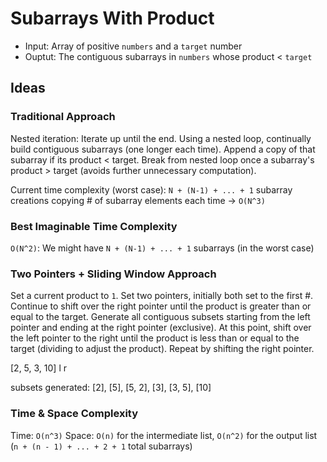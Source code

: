 # Subarrays With Product

- Input: Array of positive `numbers` and a `target` number
- Ouptut: The contiguous subarrays in `numbers` whose product < `target`

## Ideas

### Traditional Approach

Nested iteration: Iterate up until the end. Using a nested loop, continually build contiguous subarrays (one longer each time). Append a copy of that subarray if its product < target. Break from nested loop once a subarray's product > target (avoids further unnecessary computation).

Current time complexity (worst case): `N + (N-1) + ... + 1` subarray creations copying # of subarray elements each time -> `O(N^3)`

### Best Imaginable Time Complexity

`O(N^2)`: We might have `N + (N-1) + ... + 1` subarrays (in the worst case)

### Two Pointers + Sliding Window Approach

Set a current product to `1`. Set two pointers, initially both set to the first #. Continue to shift over the right pointer until the product is greater than or equal to the target. Generate all contiguous subsets starting from the left pointer and ending at the right pointer (exclusive). At this point, shift over the left pointer to the right until the product is less than or equal to the target (dividing to adjust the product). Repeat by shifting the right pointer.

[2, 5, 3, 10]
l   r

subsets generated:
[2], [5], [5, 2], [3], [3, 5], [10]

### Time & Space Complexity

Time: `O(n^3)`
Space: `O(n)` for the intermediate list, `O(n^2)` for the output list (`n + (n - 1) + ... + 2 + 1` total subarrays)
